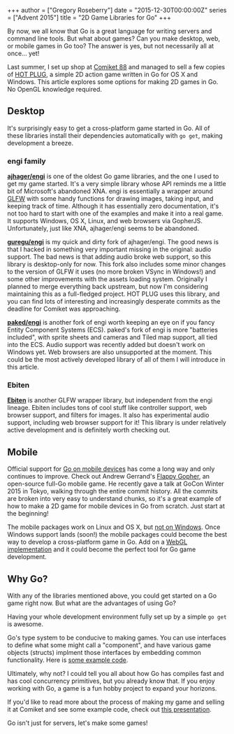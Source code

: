 +++
author = ["Gregory Roseberry"]
date = "2015-12-30T00:00:00Z"
series = ["Advent 2015"]
title = "2D Game Libraries for Go"
+++

By now, we all know that Go is a great language for writing servers and command line tools. But what about games? Can you make desktop, web, or mobile games in Go too? The answer is yes, but not necessarily all at once... yet!

Last summer, I set up shop at [Comiket 88](https://en.wikipedia.org/wiki/Comiket) and managed to sell a few copies of [HOT PLUG](http://hotplug.kawaii.solutions), a simple 2D action game written in Go for OS X and Windows. This article explores some options for making 2D games in Go. No OpenGL knowledge required.

## Desktop

It's surprisingly easy to get a cross-platform game started in Go. All of these libraries install their dependencies automatically with `go get`, making development a breeze. 

### engi family

**[ajhager/engi](https://github.com/ajhager/engi)** is one of the oldest Go game libraries, and the one I used to get my game started. It's a very simple library whose API reminds me a little bit of Microsoft's abandoned XNA. engi is essentially a wrapper around [GLFW](http://www.glfw.org) with some handy functions for drawing images, taking input, and keeping track of time. Although it has essentially zero documentation, it's not too hard to start with one of the examples and make it into a real game. It supports Windows, OS X, Linux, and web browsers via GopherJS. Unfortunately, just like XNA, ajhager/engi seems to be abandoned. 

**[guregu/engi](https://github.com/guregu/engi)** is my quick and dirty fork of ajhager/engi. The good news is that I hacked in something very important missing in the original: audio support. The bad news is that adding audio broke web support, so this library is desktop-only for now. This fork also includes some minor changes to the version of GLFW it uses (no more broken VSync in Windows!) and some other improvements with the assets loading system. Originally I planned to merge everything back upstream, but now I'm considering maintaining this as a full-fledged project. HOT PLUG uses this library, and you can find lots of interesting and increasingly desperate commits as the deadline for Comiket was approaching.


**[paked/engi](https://github.com/paked/engi)** is another fork of engi worth keeping an eye on if you fancy Entity Component Systems (ECS). paked's fork of engi is more "batteries included", with sprite sheets and cameras and Tiled map support, all tied into the ECS. Audio support was recently added but doesn't work on Windows yet. Web browsers are also unsupported at the moment. This could be the most actively developed library of all of them I will introduce in this article.

### Ebiten

**[Ebiten](http://hajimehoshi.github.io/ebiten/)** is another GLFW wrapper library, but independent from the engi lineage. Ebiten includes tons of cool stuff like controller support, web browser support, and filters for images. It also has experimental audio support, including web browser support for it! This library is under relatively active development and is definitely worth checking out.

## Mobile

Official support for [Go on mobile devices](https://github.com/golang/mobile) has come a long way and only continues to improve. Check out Andrew Gerrand's [Flappy Gopher](https://github.com/adg/game), an open-source full-Go mobile game. He recently gave a talk at GoCon Winter 2015 in Tokyo, walking through the entire commit history. All the commits are broken into very easy to understand chunks, so it's a great example of how to make a 2D game for mobile devices in Go from scratch. Just start at the beginning!

The mobile packages work on Linux and OS X, but [not on Windows](https://github.com/golang/go/issues/9306). Once Windows support lands (soon!) the mobile packages could become the best way to develop a cross-platform game in Go. Add on a [WebGL implementation](https://github.com/goxjs/gl) and it could become the perfect tool for Go game development. 

## Why Go?

With any of the libraries mentioned above, you could get started on a Go game right now. But what are the advantages of using Go? 

Having your whole development environment fully set up by a simple `go get` is awesome.

Go's type system to be conducive to making games. You can use interfaces to define what some might call a "component", and have various game objects (structs) implment those interfaces by embedding common functionality. Here is [some example code](https://go-talks.appspot.com/github.com/guregu/slides/comiket/comiket.slide#20).

Ultimately, why not? I could tell you all about how Go has compiles fast and has cool concurrency primitives, but you already know that. If you enjoy working with Go, a game is a fun hobby project to expand your horizons. 

If you'd like to read more about the process of making my game and selling it at Comiket and see some example code, check out [this presentation](https://go-talks.appspot.com/github.com/guregu/slides/comiket/comiket.slide). 

Go isn't just for servers, let's make some games!